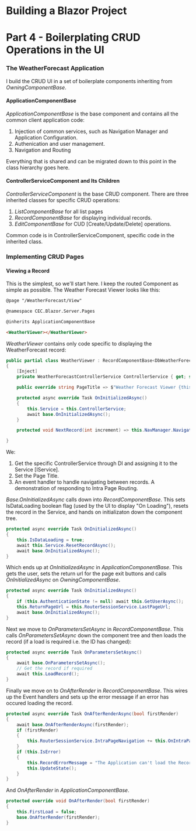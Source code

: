 # Building a Blazor Project
# Part 4 - Boilerplating CRUD Operations in the UI

### The WeatherForecast Application

I build the CRUD UI in a set of boilerplate components inheriting from *OwningComponentBase*.

#### ApplicationComponentBase

  *ApplicationComponentBase* is the base component and contains all the common client application code:

  1. Injection of common services, such as Navigation Manager and Application Configuration.
  2. Authenication and user management.
  3. Navigation and Routing

Everything that is shared and can be migrated down to this point in the class hierarchy goes here.

#### ControllerServiceComponent and Its Children

*ControllerServiceComponent* is the base CRUD component.
There are three inherited classes for specific CRUD operations:
1. *ListComponentBase* for all list pages
2. *RecordComponentBase* for displaying individual records.
3. *EditComponentBase* for CUD [Create/Update/Delete] operations.

Common code is in ControllerServiceComponent, specific code in the inherited class.

### Implementing CRUD Pages

#### Viewing a Record

This is the simplest, so we'll start here.  I keep the routed Component as simple as possible.  The Weather Forecast Viewer looks like this:

```html
@page "/WeatherForecast/View"

@namespace CEC.Blazor.Server.Pages

@inherits ApplicationComponentBase

<WeatherViewer></WeatherViewer>
```

*WeatherViewer* contains only code specific to displaying the WeatherForecast record:

```C#
public partial class WeatherViewer : RecordComponentBase<DbWeatherForecast>
{
    [Inject]
    private WeatherForecastControllerService ControllerService { get; set; }

    public override string PageTitle => $"Weather Forecast Viewer {this.Service?.Record?.Date.AsShortDate() ?? string.Empty}".Trim();

    protected async override Task OnInitializedAsync()
    {
        this.Service = this.ControllerService;
        await base.OnInitializedAsync();
    }

    protected void NextRecord(int increment) => this.NavManager.NavigateTo($"/WeatherForecast/View?id={this._ID + increment}");

}
```
We:
1. Get the specific ControllerService through DI and assigning it to the Service [IService].
2. Set the Page Title.
3. An event handler to handle navigating between records.  A demonstration of responding to Intra Page Routing.

*Base.OnInitializedAsync* calls down into *RecordComponentBase*.  This sets IsDataLoading boolean flag (used by the UI to display "On Loading"), resets the record in the Service, and hands on initializaton down the component tree.

```C#
protected async override Task OnInitializedAsync()
{
    this.IsDataLoading = true;
    await this.Service.ResetRecordAsync();
    await base.OnInitializedAsync();
}
```
Which ends up at *OnInitializedAsync* in *ApplicationComponentBase*.  This gets the user, sets the return url for the page exit buttons and calls *OnInitializedAsync* on *OwningComponentBase*.

```C#
protected async override Task OnInitializedAsync()
{
    if (this.AuthenticationState != null) await this.GetUserAsync();
    this.ReturnPageUrl = this.RouterSessionService.LastPageUrl;
    await base.OnInitializedAsync();
}
```
Next we move to *OnParametersSetAsync* in *RecordComponentBase*.  This calls *OnParametersSetAsync* down the component tree and then loads the record (if a load is required i.e. the ID has changed):

```C#
protected async override Task OnParametersSetAsync()
{
    await base.OnParametersSetAsync();
    // Get the record if required
    await this.LoadRecord();
}
```

Finally we move on to *OnAfterRender* in *RecordComponentBase*.  This wires up the Event handlers and sets up the error message if an error has occured loading the record.

```C#
protected async override Task OnAfterRenderAsync(bool firstRender)
{
    await base.OnAfterRenderAsync(firstRender);
    if (firstRender)
    {
        this.RouterSessionService.IntraPageNavigation += this.OnIntraPageRouting;
    }
    if (this.IsError)
    {
        this.RecordErrorMessage = "The Application can't load the Record";
        this.UpdateState();
    }
}
```

And *OnAfterRender* in *ApplicationComponentBase*.

```C#
protected override void OnAfterRender(bool firstRender)
{
    this.FirstLoad = false;
    base.OnAfterRender(firstRender);
}
```

